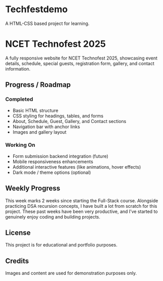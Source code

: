 # Techfestdemo
A HTML-CSS based project for learning.

# NCET Technofest 2025
A fully responsive website for NCET Technofest 2025, showcasing event details, schedule, special guests, registration form, gallery, and contact information.

## Progress / Roadmap

### Completed
- Basic HTML structure
- CSS styling for headings, tables, and forms
- About, Schedule, Guest, Gallery, and Contact sections
- Navigation bar with anchor links
- Images and gallery layout

### Working On
- Form submission backend integration (future)
- Mobile responsiveness enhancements
- Additional interactive features (like animations, hover effects)
- Dark mode / theme options (optional)

## Weekly Progress
This week marks 2 weeks since starting the Full-Stack course. Alongside practicing DSA recursion concepts, I have built a lot from scratch for this project. These past weeks have been very productive, and I’ve started to genuinely enjoy coding and building projects.

## License
This project is for educational and portfolio purposes.

## Credits
Images and content are used for demonstration purposes only.
